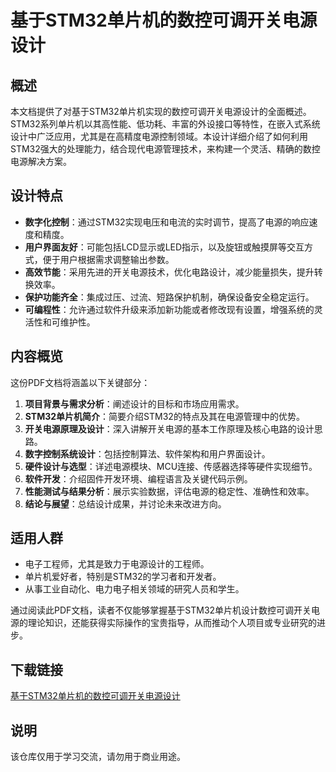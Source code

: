 # 基于STM32单片机的数控可调开关电源设计

## 概述
本文档提供了对基于STM32单片机实现的数控可调开关电源设计的全面概述。STM32系列单片机以其高性能、低功耗、丰富的外设接口等特性，在嵌入式系统设计中广泛应用，尤其是在高精度电源控制领域。本设计详细介绍了如何利用STM32强大的处理能力，结合现代电源管理技术，来构建一个灵活、精确的数控电源解决方案。

## 设计特点
- **数字化控制**：通过STM32实现电压和电流的实时调节，提高了电源的响应速度和精度。
- **用户界面友好**：可能包括LCD显示或LED指示，以及旋钮或触摸屏等交互方式，便于用户根据需求调整输出参数。
- **高效节能**：采用先进的开关电源技术，优化电路设计，减少能量损失，提升转换效率。
- **保护功能齐全**：集成过压、过流、短路保护机制，确保设备安全稳定运行。
- **可编程性**：允许通过软件升级来添加新功能或者修改现有设置，增强系统的灵活性和可维护性。

## 内容概览
这份PDF文档将涵盖以下关键部分：
1. **项目背景与需求分析**：阐述设计的目标和市场应用需求。
2. **STM32单片机简介**：简要介绍STM32的特点及其在电源管理中的优势。
3. **开关电源原理及设计**：深入讲解开关电源的基本工作原理及核心电路的设计思路。
4. **数字控制系统设计**：包括控制算法、软件架构和用户界面设计。
5. **硬件设计与选型**：详述电源模块、MCU连接、传感器选择等硬件实现细节。
6. **软件开发**：介绍固件开发环境、编程语言及关键代码示例。
7. **性能测试与结果分析**：展示实验数据，评估电源的稳定性、准确性和效率。
8. **结论与展望**：总结设计成果，并讨论未来改进方向。

## 适用人群
- 电子工程师，尤其是致力于电源设计的工程师。
- 单片机爱好者，特别是STM32的学习者和开发者。
- 从事工业自动化、电力电子相关领域的研究人员和学生。

通过阅读此PDF文档，读者不仅能够掌握基于STM32单片机设计数控可调开关电源的理论知识，还能获得实际操作的宝贵指导，从而推动个人项目或专业研究的进步。

## 下载链接
[基于STM32单片机的数控可调开关电源设计](https://pan.quark.cn/s/44450bf89c87)

## 说明

该仓库仅用于学习交流，请勿用于商业用途。
